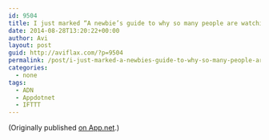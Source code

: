 ```yaml
---
id: 9504
title: I just marked “A newbie’s guide to why so many people are watching Twitch” as a favorite in Readability. http://www.readability.com/articles/g4z26vnb
date: 2014-08-28T13:20:22+00:00
author: Avi
layout: post
guid: http://aviflax.com/?p=9504
permalink: /post/i-just-marked-a-newbies-guide-to-why-so-many-people-are-watching-twitch-as-a-favorite-in-readability-httpwww-readability-comarticlesg4z26vnb/
categories:
  - none
tags:
  - ADN
  - Appdotnet
  - IFTTT
---
```

(Originally published [on App.net](http://alpha.app.net/aviflax/post/37623704).)